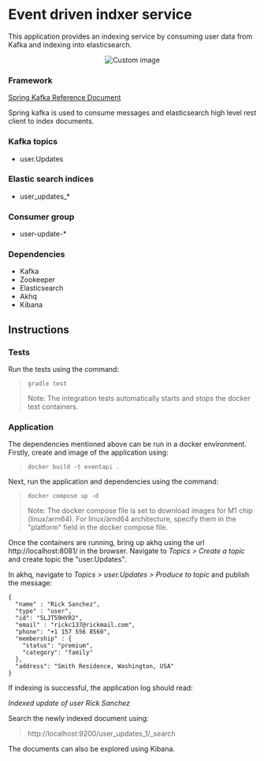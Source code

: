 # Event driven indxer service

This application provides an indexing service by consuming user data from Kafka
and indexing into elasticsearch. 

<p align="center">
<img src="https://user-images.githubusercontent.com/31853241/218024512-b5e11029-e07c-4a04-a474-c4de454fba39.png" alt="Custom image"/>
</p>

### Framework

[Spring Kafka Reference Document](https://docs.spring.io/spring-kafka/reference/html/)

Spring kafka is used to consume messages and elasticsearch high level
rest client to index documents.

### Kafka topics

- user.Updates

### Elastic search indices

- user_updates_*

### Consumer group

- user-update-*

### Dependencies 

- Kafka
- Zookeeper
- Elasticsearch
- Akhq
- Kibana

## Instructions

### Tests
Run the tests using the command:

> `gradle test`
>
> Note: The integration tests automatically starts and
> stops the docker test containers.

### Application

The dependencies mentioned above can be run in a docker environment. Firstly,
create and image of the application using:

>`docker build -t eventapi .`

Next, run the application and dependencies using the command:

>`docker compose up -d`
>
> Note: The docker compose file is set to download images for M1 chip
>  (linux/arm64). For linux/amd64 architecture, specify them in the "platform"
> field in the docker compose file.

Once the containers are running, bring up akhq using the url
http://localhost:8081/ in the browser. Navigate to _Topics > Create a topic_
and create topic the "user.Updates".

In akhq, navigate to _Topics > user.Updates > Produce to topic_ and publish the message:

```
{
  "name" : "Rick Sanchez",
  "type" : "user",
  "id": "5LJT59HYR2",
  "email" : "rickc137@rickmail.com",
  "phone": "+1 157 556 8560",
  "membership" : {
    "status": "premium",
    "category": "family"
  },
  "address": "Smith Residence, Washington, USA"
}
```

If indexing is successful, the application log should read:

_Indexed update of user Rick Sanchez_

Search the newly indexed document using:

> http://localhost:9200/user_updates_1/_search

The documents can also be explored using Kibana.








